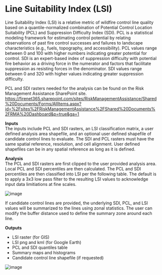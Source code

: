 # Line Suitability Index (LSI)
Line Suitability Index (LSI) is a relative metric of wildfire control line quality based on a quantile-normalized combination of Potential Control Location Suitability (PCL) and Suppression Difficulty Index (SDI). PCL is a statistical modeling framework for estimating control potential by relating observations of past fire control successes and failures to landscape characteristics (e.g., fuels, topography, and accessibility). PCL values range between 0 and 100 with higher numbers indicating greater potential for control. SDI is an expert-based index of suppression difficulty with potential fire behavior as a driving force in the numerator and factors that facilitate suppression as resisting forces in the denominator. SDI values range between 0 and 320 with higher values indicating greater suppression difficulty.

PCL and SDI rasters needed for the analysis can be found on the Risk Management Assistance SharePoint site.
https://firenet365.sharepoint.com/sites/RiskManagementAssistance/Shared%20Documents/Forms/AllItems.aspx?id=%2Fsites%2FRiskManagementAssistance%2FShared%20Documents%2FRMA%20Dashboard&p=true&ga=1

<b>Inputs</b><br>
The inputs include PCL and SDI rasters, an LSI classification matrix, a user defined analysis area shapefile, and an optional user defined shapefile of candidate control lines to evaluate. The SDI and PCL rasters must have the same spatial reference, resolution, and cell alignment. User defined shapefiles can be in any spatial reference as long as it is defined. 

<b>Analysis</b><br>
The PCL and SDI rasters are first clipped to the user provided analysis area. Local PCL and SDI percentiles are then calculated. The PCL and SDI percentiles are then classified into LSI per the following table. The default is to apply a 3x3 low pass filter to the resulting LSI values to acknowledge input data limitiations at fine scales.

![image](https://github.com/bengannon-fc/Line_suitability_index/assets/81584637/f440202f-c7d0-4895-b4dd-2921b4dc4a92)

If candidate control lines are provided, the underlying SDI, PCL, and LSI values will be summarized to the lines using zonal statistics. The user can modify the buffer distance used to define the summary zone around each line.

<b>Outputs</b><br>
- LSI raster (for GIS)
- LSI png and kml (for Google Earth)
- PCL and SDI quantiles table
- Summary maps and histograms
- Candidate control line shapefile (if requested)
  
![image](https://github.com/bengannon-fc/Line_suitability_index/assets/81584637/11fc88d7-c5d1-4923-a377-c0b3ad6ac994)




